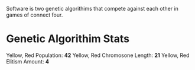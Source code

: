 Software is two genetic algorithims that compete against each other in games of connect four. 

# Genetic Algorithim Stats
Yellow, Red Population: <b>42</b>
Yellow, Red Chromosone Length: <b>21</b>
Yellow, Red Elitism Amount: <b>4</b>

